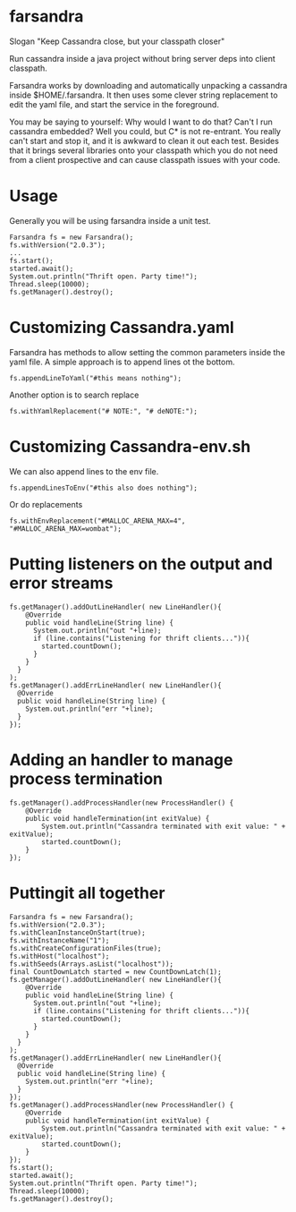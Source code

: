 farsandra
=========

Slogan "Keep Cassandra close, but your classpath closer"

Run cassandra inside a java project without bring server deps into client classpath.

Farsandra works by downloading and automatically unpacking a cassandra inside $HOME/.farsandra. It then uses some clever string replacement to edit the yaml file, and start the service in the foreground.

You may be saying to yourself: Why would I want to do that? Can't I run cassandra embedded? Well you could, but C* is not re-entrant. You really can't start and stop it, and it is awkward to clean it out each test. Besides that it brings several libraries onto your classpath which you do not need from a client prospective and can cause classpath issues with your code.

Usage
========

Generally you will be using farsandra inside a unit test.

    Farsandra fs = new Farsandra();
    fs.withVersion("2.0.3");
    ...
    fs.start();
    started.await();
    System.out.println("Thrift open. Party time!");
    Thread.sleep(10000);
    fs.getManager().destroy();

Customizing Cassandra.yaml
===========

Farsandra has methods to allow setting the common parameters inside the yaml file. A simple approach is to append lines ot the bottom. 

    fs.appendLineToYaml("#this means nothing");

Another option is to search replace

    fs.withYamlReplacement("# NOTE:", "# deNOTE:");

Customizing Cassandra-env.sh
============

We can also append lines to the env file.

    fs.appendLinesToEnv("#this also does nothing");

Or do replacements

    fs.withEnvReplacement("#MALLOC_ARENA_MAX=4", "#MALLOC_ARENA_MAX=wombat");

Putting listeners on the output and error streams
========

    fs.getManager().addOutLineHandler( new LineHandler(){
        @Override
        public void handleLine(String line) {
          System.out.println("out "+line);
          if (line.contains("Listening for thrift clients...")){
            started.countDown();
          }
        }
      }
    );
    fs.getManager().addErrLineHandler( new LineHandler(){
      @Override
      public void handleLine(String line) {
        System.out.println("err "+line);
      }
    });

Adding an handler to manage process termination
==========

    fs.getManager().addProcessHandler(new ProcessHandler() {
        @Override
        public void handleTermination(int exitValue) {
            System.out.println("Cassandra terminated with exit value: " + exitValue);
            started.countDown();
        }
    });

Puttingit all together
==========

    Farsandra fs = new Farsandra();
    fs.withVersion("2.0.3");
    fs.withCleanInstanceOnStart(true);
    fs.withInstanceName("1");
    fs.withCreateConfigurationFiles(true);
    fs.withHost("localhost");
    fs.withSeeds(Arrays.asList("localhost"));
    final CountDownLatch started = new CountDownLatch(1);
    fs.getManager().addOutLineHandler( new LineHandler(){
        @Override
        public void handleLine(String line) {
          System.out.println("out "+line);
          if (line.contains("Listening for thrift clients...")){
            started.countDown();
          }
        }
      }
    );
    fs.getManager().addErrLineHandler( new LineHandler(){
      @Override
      public void handleLine(String line) {
        System.out.println("err "+line);
      }
    });
    fs.getManager().addProcessHandler(new ProcessHandler() {
        @Override
        public void handleTermination(int exitValue) {
            System.out.println("Cassandra terminated with exit value: " + exitValue);
            started.countDown();
        }
    });
    fs.start();
    started.await();
    System.out.println("Thrift open. Party time!");
    Thread.sleep(10000);
    fs.getManager().destroy();

